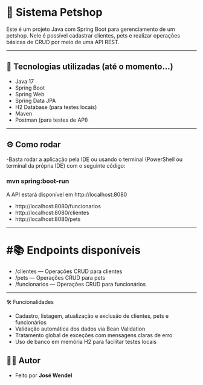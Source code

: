 # 🐶 Sistema Petshop

Este é um projeto Java com Spring Boot para gerenciamento de um petshop. Nele é possível cadastrar clientes, pets e realizar operações básicas de CRUD por meio de uma API REST.

---

## 🚀 Tecnologias utilizadas (até o momento...)

- Java 17
- Spring Boot
- Spring Web
- Spring Data JPA
- H2 Database (para testes locais)
- Maven
- Postman (para testes de API)

---
## ⚙️ Como rodar
-Basta rodar a aplicação pela IDE ou usando o terminal (PowerShell ou terminal da própria IDE) com o seguinte código:
### mvn spring:boot-run 
A API estará disponível em http://localhost:8080
- http://localhost:8080/funcionarios 
- http://localhost:8080/clientes
- http://localhost:8080/pets
---
# #📚 Endpoints disponíveis
- /clientes — Operações CRUD para clientes
- /pets — Operações CRUD para pets
- /funcionarios — Operações CRUD para funcionários
---
🛠️ Funcionalidades
- Cadastro, listagem, atualização e exclusão de clientes, pets e funcionários
- Validação automática dos dados via Bean Validation
- Tratamento global de exceções com mensagens claras de erro
- Uso de banco em memória H2 para facilitar testes locais
## 👨‍💻 Autor
- Feito por **José Wendel**

